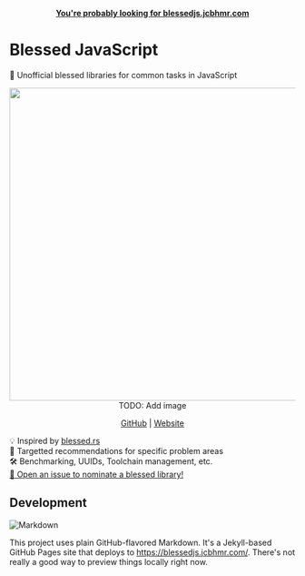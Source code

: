 <p align=center>
  <b><a href="https://blessedjs.jcbhmr.com/">You're probably looking for blessedjs.jcbhmr.com</a></b>
</p>

# Blessed JavaScript

🙏 Unofficial blessed libraries for common tasks in JavaScript

<p align=center>
  <img width=550 src="./media/TODO">
  TODO: Add image
</p>

<p align=center>
  <a href="https://github.com/jcbhmr/blessedjs.jcbhmr.com">GitHub</a>
  | <a href="https://blessedjs.jcbhmr.com/">Website</a>
</p>

💡 Inspired by [blessed.rs](https://blessed.rs) \
🎯 Targetted recommendations for specific problem areas \
🛠️ Benchmarking, UUIDs, Toolchain management, etc. \
[🙌 Open an issue to nominate a blessed library!](https://github.com/jcbhmr/blessedjs.jcbhmr.com/issues)

## Development

![Markdown](https://img.shields.io/badge/Markdown-000000?style=for-the-badge&logo=Markdown&logoColor=FFFFFF)

This project uses plain GitHub-flavored Markdown. It's a Jekyll-based GitHub Pages site that deploys to https://blessedjs.jcbhmr.com/. There's not really a good way to preview things locally right now.
